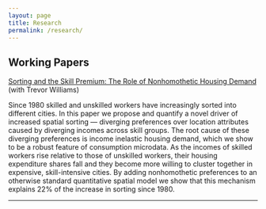 ```yaml
---
layout: page
title: Research
permalink: /research/
---
```


## Working Papers

[Sorting and the Skill Premium: The Role of Nonhomothetic Housing Demand](/mysite/download/FW_wp_Oct20.pdf) (with Trevor Williams)

Since 1980 skilled and unskilled workers have increasingly sorted into different cities. In this paper we propose and quantify a novel driver of increased spatial sorting — diverging preferences over location attributes caused by diverging incomes across skill groups. The root cause of these diverging preferences is income inelastic housing demand, which we show to be a robust feature of consumption microdata. As the incomes of skilled workers rise relative to those of unskilled workers, their housing expenditure shares fall and they become more willing to cluster together in expensive, skill-intensive cities. By adding nonhomothetic preferences to an otherwise standard quantitative spatial model we show that this mechanism explains 22% of the increase in sorting since 1980.

---

